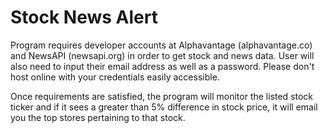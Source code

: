 # Stock News Alert

Program requires developer accounts at Alphavantage (alphavantage.co) and NewsAPI (newsapi.org) in order to get stock and news data. User will also need to input their email address as well as a password. Please don't host online with your credentials easily accessible.

Once requirements are satisfied, the program will monitor the listed stock ticker and if it sees a greater than 5% difference in stock price, it will email you the top stores pertaining to that stock.
